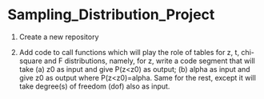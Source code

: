 # Sampling_Distribution_Project

1) Create a new repository

2) Add code to call functions which will play the role of tables for z, t, chi-square and F distributions, namely, for z, write a code segment that will take (a) z0 as input and give P(z<z0) as output; (b) alpha as input and give z0 as output where P(z<z0)=alpha. Same for the rest, except it will take degree(s) of freedom (dof) also as input.
